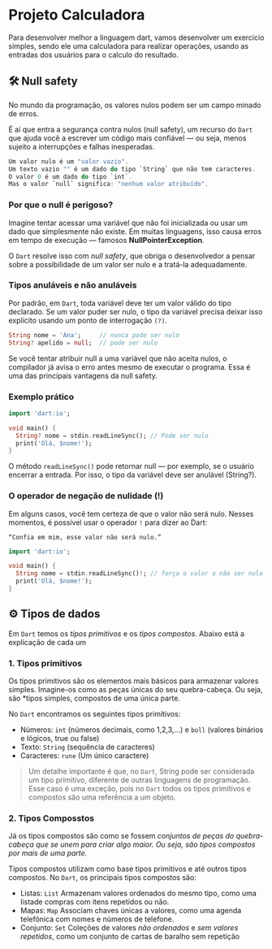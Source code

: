 # Projeto Calculadora

Para desenvolver melhor a linguagem dart, vamos desenvolver um exercicio simples, sendo ele uma calculadora para realizar operações, usando as entradas dos usuários para o calculo do resultado.

## 🛠 Null safety

No mundo da programação, os valores nulos podem ser um campo minado de erros.

É aí que entra a segurança contra nulos (null safety), um recurso do `Dart` que ajuda você a escrever um código mais confiável — ou seja, menos sujeito a interrupções e falhas inesperadas.

```dart
Um valor nulo é um "valor vazio". 
Um texto vazio "" é um dado do tipo `String` que não tem caracteres.
O valor 0 é um dado do tipo `int`.
Mas o valor `null` significa: "nenhum valor atribuído".
```

### Por que o null é perigoso?

Imagine tentar acessar uma variável que não foi inicializada ou usar um dado que simplesmente não existe.
Em muitas linguagens, isso causa erros em tempo de execução — famosos **NullPointerException**.

O `Dart` resolve isso com *null safety*, que obriga o desenvolvedor a pensar sobre a possibilidade de um valor ser nulo e a tratá-la adequadamente.

### Tipos anuláveis e não anuláveis

Por padrão, em `Dart`, toda variável deve ter um valor válido do tipo declarado.
Se um valor puder ser nulo, o tipo da variável precisa deixar isso explícito usando um ponto de interrogação `(?)`.

```dart
String nome = 'Ana';     // nunca pode ser nulo
String? apelido = null;  // pode ser nulo
```

Se você tentar atribuir null a uma variável que não aceita nulos, o compilador já avisa o erro antes mesmo de executar o programa.
Essa é uma das principais vantagens da null safety.

### Exemplo prático

```dart
import 'dart:io';

void main() {
  String? nome = stdin.readLineSync(); // Pode ser nulo
  print('Olá, $nome!');
}
```
O método `readLineSync()` pode retornar null — por exemplo, se o usuário encerrar a entrada.
Por isso, o tipo da variável deve ser anulável (String?).

### O operador de negação de nulidade (!)
Em alguns casos, você tem certeza de que o valor não será nulo.
Nesses momentos, é possível usar o operador `!` para dizer ao Dart:

`“Confia em mim, esse valor não será nulo.”`

```dart
import 'dart:io';

void main() {
  String nome = stdin.readLineSync()!; // força o valor a não ser nulo
  print('Olá, $nome!');
}
```

## ⚙ Tipos de dados 

Em `Dart` temos os *tipos primitivos* e os *tipos compostos*. Abaixo está a explicação de cada um

### 1. Tipos primitivos

Os tipos primitivos são os elementos mais básicos para armazenar valores simples. Imagine-os como as peças únicas do seu quebra-cabeça. Ou seja, são *tipos simples, compostos de uma única parte.

No `Dart` encontramos os seguintes tipos primitivos:
- Números: `int` (números decimais, como 1,2,3,...) e `boll` (valores binários e lógicos, true ou false)
- Texto: `String` (sequência de caracteres)
- Caracteres: `rune` (Um único caractere)


> Um detalhe importante é que, no `Dart`, String pode ser considerada um tipo primitivo, diferente de outras linguagens de programação. Esse caso é uma exceção, pois no `Dart` todos os tipos primitivos e compostos são uma referência a um objeto.


### 2. Tipos Composstos

Já os tipos compostos são como se fossem *conjuntos de peças do quebra-cabeça que se unem para criar algo maior. Ou seja, são tipos compostos por mais de uma parte.*

Tipos compostos utilizam como base tipos primitivos e até outros tipos compostos. No `Dart`, os principais tipos compostos são:

- Listas: `List` Armazenam valores ordenados do mesmo tipo, como uma listade compras com itens repetidos ou não.
- Mapas: `Map` Associam chaves únicas a valores, como uma agenda telefônica com nomes e números de telefone.
- Conjunto: `Set` Coleções de valores *não ordenados* e *sem valores repetidos*, como um conjunto de cartas de baralho sem repetição
